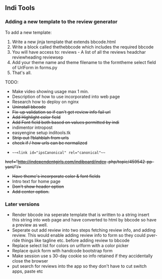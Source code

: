## Indi Tools

### Adding a new template to the review generator

To add a new template:

1. Write a new jinja template that extends bbcode.html
2. Write a block called thethebbcode which includes the required bbcode
3. You will have access to:
    reviews - A list of all the reviews
    headchar
    reviewheading
    reviewsep
4. Add your theme name and theme filename to the formtheme select field of UrlForm
   in forms.py
5. That's all.

TODO:

* Make video showing usage max 1 min.
* Description of how to use incorporated into web page
* Research how to deploy on nginx
* ~~Uninstall bbcode~~
* ~~Fix-up validation so if can't get review info fail url~~
* ~~Add Highlight color field~~
* ~~Add Font field both based on values permitted by indi~~
* indimentor intropost
* easyengine setup inditools.tk
* ~~Strip out ?blahblah from urls~~
* ~~check if / how urls can be normalized~~
*     ~~<link id="ipsCanonical" rel="canonical"~~ 
~~href="http://independentgirls.com/indiboard/index
.php/topic/459542-pp-yani/"/>~~
* ~~Have theme's incorporate color & font fields~~
* Intro text for home page
* ~~Don't show header option~~
* ~~Add center option.~~


### Later versions

* Render bbcode ina seperate template that is written to a string
insert this string into web page and have converted to html by
bbcode so have a preview as well.
* Seperate out add review into two steps fetching review info, and 
adding review.  This would enable adding review info to form so they 
could pver-ride things like tagline etc. before adding review to bbcode
* Replace select list for colors on urlform with a color picker
* Replace quick form with handcode bootstrap form
* Make session use s 30-day cookie so info retained if they accidentally
close the browser
* put search for reviews into the app so they don't have to cut 
switch apps, paste etc